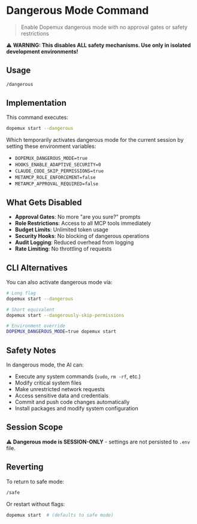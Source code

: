 # Dangerous Mode Command

> Enable Dopemux dangerous mode with no approval gates or safety restrictions

⚠️  **WARNING: This disables ALL safety mechanisms. Use only in isolated development environments!**

## Usage

```bash
/dangerous
```

## Implementation

This command executes:
```bash
dopemux start --dangerous
```

Which temporarily activates dangerous mode for the current session by setting these environment variables:

- `DOPEMUX_DANGEROUS_MODE=true`
- `HOOKS_ENABLE_ADAPTIVE_SECURITY=0`
- `CLAUDE_CODE_SKIP_PERMISSIONS=true`
- `METAMCP_ROLE_ENFORCEMENT=false`
- `METAMCP_APPROVAL_REQUIRED=false`

## What Gets Disabled

- **Approval Gates**: No more "are you sure?" prompts
- **Role Restrictions**: Access to all MCP tools immediately
- **Budget Limits**: Unlimited token usage
- **Security Hooks**: No blocking of dangerous operations
- **Audit Logging**: Reduced overhead from logging
- **Rate Limiting**: No throttling of requests

## CLI Alternatives

You can also activate dangerous mode via:
```bash
# Long flag
dopemux start --dangerous

# Short equivalent
dopemux start --dangerously-skip-permissions

# Environment override
DOPEMUX_DANGEROUS_MODE=true dopemux start
```

## Safety Notes

In dangerous mode, the AI can:
- Execute any system commands (`sudo`, `rm -rf`, etc.)
- Modify critical system files
- Make unrestricted network requests
- Access sensitive data and credentials
- Commit and push code changes automatically
- Install packages and modify system configuration

## Session Scope

⚠️  **Dangerous mode is SESSION-ONLY** - settings are not persisted to `.env` file.

## Reverting

To return to safe mode:
```bash
/safe
```

Or restart without flags:
```bash
dopemux start  # (defaults to safe mode)
```